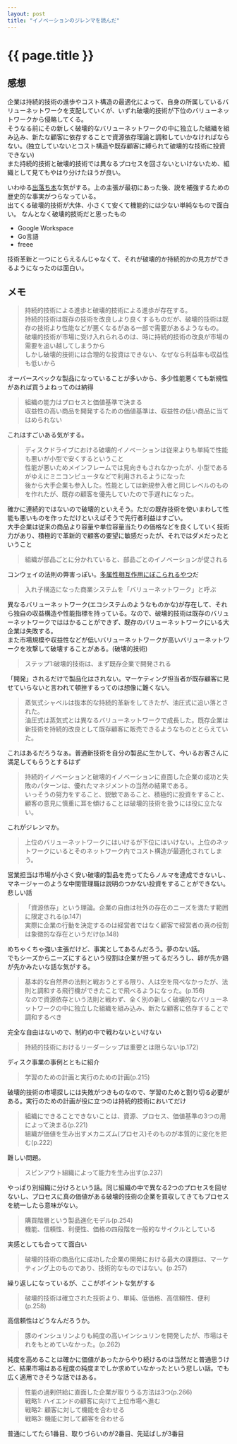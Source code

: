 ```yaml
---
layout: post
title: "イノベーションのジレンマを読んだ"
---
```


# {{ page.title }}

## 感想

企業は持続的技術の進歩やコスト構造の最適化によって、自身の所属しているバリューネットワークを支配していくが、いずれ破壊的技術が下位のバリューネットワークから侵略してくる。  
そうなる前にその新しく破壊的なバリューネットワークの中に独立した組織を組み込み、新たな顧客に依存することで資源依存理論と調和していかなければならない。(独立していないとコスト構造や既存顧客に縛られて破壊的な技術に投資できない)  
また持続的技術と破壊的技術では異なるプロセスを回さないといけないため、組織として見てもやはり分けたほうが良い。

いわゆる[出落ち本](https://yurugengo.mtakagishi.com/words/%E5%87%BA%E8%90%BD%E3%81%A1%E6%9C%AC.html)な気がする。上の主張が最初にあった後、説を補強するための歴史的な事実がつらなっている。  
出てくる破壊的技術が大体、小さくて安くて機能的には少ない単純なもので面白い。
なんとなく破壊的技術だと思ったもの
- Google Workspace
- Go言語
- freee

技術革新と一つにとらえるんじゃなくて、それが破壊的か持続的かの見方ができるようになったのは面白い。

## メモ

>持続的技術による進歩と破壊的技術による進歩が存在する。  
>持続的技術は既存の技術を改良しより良くするものだが、破壊的技術は既存の技術より性能などが悪くなるがある一部で需要があるようなもの。
>破壊的技術が市場に受け入れられるのは、時に持続的技術の改良が市場の需要を追い越してしまうから  
>しかし破壊的技術には合理的な投資はできない、なぜなら利益率も収益性も低いから

オーバースペックな製品になっていることが多いから、多少性能悪くても新規性があれば買うよねってのは納得

>組織の能力はプロセスと価値基準で決まる  
>収益性の高い商品を開発するための価値基準は、収益性の低い商品に当てはめられない

これはすごいある気がする。

>ディスクドライブにおける破壊的イノベーションは従来よりも単純で性能も悪いが小型で安くするということ  
>性能が悪いためメインフレームでは見向きもされなかったが、小型であるがゆえにミニコンピュータなどで利用されるようになった  
>後から大手企業も参入した。性能としては新規参入者と同じレベルのものを作れたが、既存の顧客を優先していたので手遅れになった。

確かに連続的ではないので破壊的といえそう。ただの既存技術を使いまわして性能も悪いものを作っただけといえばそうで先行者利益はすごい。  
大手企業は従来の商品より容量や単位容量当たりの価格などを良くしていく技術力があり、積極的で革新的で顧客の要望に敏感だったが、それではダメだったということ

> 組織が部品ごとに分かれていると、部品ごとのイノベーションが促される

コンウェイの法則の弊害っぽい。[多属性相互作用にぼこられるやつ](https://speakerdeck.com/moriyuya/bullshit-product-rsgt2022?slide=335)だ

> 入れ子構造になった商業システムを「バリューネットワーク」と呼ぶ

異なるバリューネットワーク(エコシステムのようなものかな)が存在して、それら独自の収益構造や性能指標を持っている。なので、破壊的技術は既存のバリューネットワークでははかることができず、既存のバリューネットワークにいる大企業は失敗する。  
また市場規模や収益性などが低いバリューネットワークが高いバリューネットワークを攻撃して破壊することがある。(破壊的技術)

> ステップ1:破壊的技術は、まず既存企業で開発される

「開発」されるだけで製品化はされない。マーケティング担当者が既存顧客に見せていらないと言われて頓挫するってのは想像に難くない。

> 蒸気式シャベルは抜本的な持続的革新をしてきたが、油圧式に追い落とされた。  
> 油圧式は蒸気式とは異なるバリューネットワークで成長した。既存企業は新技術を持続的改良として既存顧客に販売できるようなものととらえていた。

これはあるだろうなぁ。普通新技術を自分の製品に生かして、今いるお客さんに満足してもらうとするはず

> 持続的イノベーションと破壊的イノベーションに直面した企業の成功と失敗のパターンは、優れたマネジメントの当然の結果である。  
> いっそうの努力をすること、鋭敏であること、積極的に投資をすること、顧客の意見に慎重に耳を傾けることは破壊的技術を扱うには役に立たない。

これがジレンマか。

> 上位のバリューネットワークにはいけるが下位にはいけない。上位のネットワークにいるとそのネットワーク内でコスト構造が最適化されてしまう。

営業担当は市場が小さく安い破壊的製品を売ってたらノルマを達成できないし、マネージャーのような中間管理職は説明のつかない投資をすることができない。悲しい話

> 「資源依存」という理論。企業の自由は社外の存在のニーズを満たす範囲に限定される(p.147)  
> 実際に企業の行動を決定するのは経営者ではなく顧客で経営者の真の役割は象徴的な存在というだけ(p.148)

めちゃくちゃ強い主張だけど、事実としてあるんだろう。夢のない話。   
でもシーズからニーズにするという役割は企業が担ってるだろうし、卵が先か鶏が先かみたいな話な気がする。

> 基本的な自然界の法則と戦おうとする限り、人は空を飛べなかったが、法則と調和する飛行機ができたことで飛べるようになった。(p.156)  
> なので資源依存という法則と戦わず、全く別の新しく破壊的なバリューネットワークの中に独立した組織を組み込み、新たな顧客に依存することで調和するべき

完全な自由はないので、制約の中で戦わないといけない

> 持続的技術におけるリーダーシップは重要とは限らない(p.172)

ディスク事業の事例とともに紹介

> 学習のための計画と実行のための計画(p.215)

破壊的技術の市場探しには失敗がつきものなので、学習のためと割り切る必要がある。実行のための計画が役に立つのは持続的技術においてだけ

> 組織にできることできないことは、資源、プロセス、価値基準の3つの用によって決まる(p.221)  
> 組織が価値を生み出すメカニズム(プロセス)そのものが本質的に変化を拒む(p.222)

難しい問題。

> スピンアウト組織によって能力を生み出す(p.237)

やっぱり別組織に分けろという話。同じ組織の中で異なる2つのプロセスを回せないし、プロセスに真の価値がある破壊的技術の企業を買収してきてもプロセスを統一したら意味がない。

> 購買階層という製品進化モデル(p.254)  
> 機能、信頼性、利便性、価格の四段階を一般的なサイクルとしている

実感としても合ってて面白い

> 破壊的技術の商品化に成功した企業の開発における最大の課題は、マーケティング上のものであり、技術的なものではない。(p.257)

繰り返しになっているが、ここがポイントな気がする

> 破壊的技術は確立された技術より、単純、低価格、高信頼性、便利(p.258)

高信頼性はどうなんだろうか。

> 豚のインシュリンよりも純度の高いインシュリンを開発したが、市場はそれをもとめていなかった。(p.262)

純度を高めることは確かに価値があったからやり続けるのは当然だと普通思うけど、結果市場はある程度の純度までしか求めていなかったという悲しい話。でも広く適用できそうな話ではある。

> 性能の過剰供給に直面した企業が取りうる方法は3つ(p.266)  
> 戦略1: ハイエンドの顧客に向けて上位市場へ進む  
> 戦略2: 顧客に対して機能を合わせる  
> 戦略3: 機能に対して顧客を合わせる

普通にしてたら1番目、取りづらいのが2番目、先延ばしが3番目
